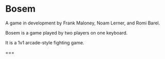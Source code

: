 Bosem
=====

A game in development by Frank Maloney, Noam Lerner, and Romi Barel.

Bosem is a game played by two players on one keyboard. 

It is a 1v1 arcade-style fighting game.

===

